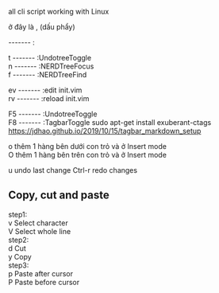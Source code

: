 all cli script working with Linux       

<!-- https://gist.github.com/subfuzion/7d00a6c919eeffaf6d3dbf9a4eb11d64       -->
<!-- https://kipalog.com/posts/Di-cu-tu-Sublime-Text-sang-VIM         -->

<leader> ở đây là , (dấu phẩy)

<leader>  ------- :     

<leader>t   ------- :UndotreeToggle     
<leader>n   ------- :NERDTreeFocus     
<leader>f   ------- :NERDTreeFind

<leader>ev  ------- :edit init.vim      
<leader>rv  ------- :reload init.vim        

F5          ------- :UndotreeToggle     
F8          ------- :TagbarToggle    sudo apt-get install exuberant-ctags  https://jdhao.github.io/2019/10/15/tagbar_markdown_setup

o           thêm 1 hàng bên dưới con trỏ và ở Insert mode       
O           thêm 1 hàng bên trên con trỏ và ở Insert mode      



u           undo last change
Ctrl-r      redo changes

## Copy, cut and paste 
<!--  More Info https://vim.fandom.com/wiki/Copy,_cut_and_paste     -->


step1:  
    v           Select character  
    V           Select whole line  
step2:  
    d           Cut  
    y           Copy  
step3:  
    p           Paste after cursor  
    P           Paste before cursor  





